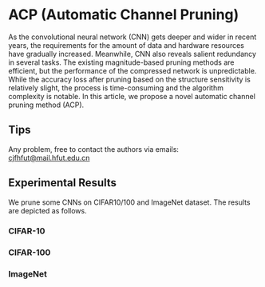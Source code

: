 # ACP (Automatic Channel Pruning)
As the convolutional neural network (CNN) gets deeper and wider in recent years, the requirements for the amount of data and hardware resources have gradually increased. Meanwhile, CNN also reveals salient redundancy in several tasks. The existing magnitude-based pruning methods are efficient, but the performance of the compressed network is unpredictable. While the accuracy loss after pruning based on the structure sensitivity is relatively slight, the process is time-consuming and the algorithm complexity is notable. In this article, we propose a novel automatic channel pruning method (ACP).
## Tips
Any problem, free to contact the authors via emails: cjfhfut@mail.hfut.edu.cn
## Experimental Results
We prune some CNNs on CIFAR10/100 and ImageNet dataset. The results are depicted as follows.
### CIFAR-10

### CIFAR-100

### ImageNet
